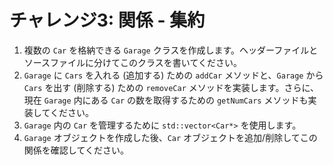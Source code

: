 # チャレンジ3: 関係 - 集約

1. 複数の `Car` を格納できる `Garage` クラスを作成します。ヘッダーファイルとソースファイルに分けてこのクラスを書いてください。
2. `Garage` に `Cars` を入れる (追加する) ための `addCar` メソッドと、`Garage` から `Cars` を出す (削除する) ための `removeCar` メソッドを実装します。さらに、現在 `Garage` 内にある `Car` の数を取得するための `getNumCars` メソッドも実装してください。
3. `Garage` 内の `Car` を管理するために `std::vector<Car*>` を使用します。
4. `Garage` オブジェクトを作成した後、`Car` オブジェクトを追加/削除してこの関係を確認してください。
